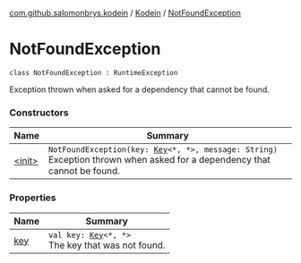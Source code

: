 [com.github.salomonbrys.kodein](../../index.md) / [Kodein](../index.md) / [NotFoundException](.)

# NotFoundException

`class NotFoundException : RuntimeException`

Exception thrown when asked for a dependency that cannot be found.

### Constructors

| Name | Summary |
|---|---|
| [&lt;init&gt;](-init-.md) | `NotFoundException(key: `[`Key`](../-key/index.md)`<*, *>, message: String)`<br>Exception thrown when asked for a dependency that cannot be found. |

### Properties

| Name | Summary |
|---|---|
| [key](key.md) | `val key: `[`Key`](../-key/index.md)`<*, *>`<br>The key that was not found. |
